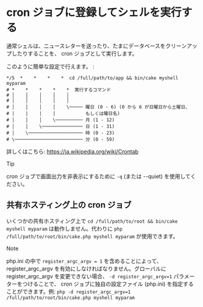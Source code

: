 # cron ジョブに登録してシェルを実行する

通常シェルは、ニュースレターを送ったり、たまにデータベースをクリーンアップしたりすることを、
cron ジョブとして実行します。

このように簡単な設定で行えます。 :

``` text
*/5  *    *    *    *  cd /full/path/to/app && bin/cake myshell myparam
# *    *    *    *    *  実行するコマンド
# │    │    │    │    │
# │    │    │    │    │
# │    │    │    │    \───── 曜日 (0 - 6) (0 から 6 が日曜日から土曜日、
# |    |    |    |           もしくは曜日名)
# │    │    │    \────────── 月 (1 - 12)
# │    │    \─────────────── 日 (1 - 31)
# │    \──────────────────── 時 (0 - 23)
# \───────────────────────── 分 (0 - 59)
```

詳しくはこちら: <https://ja.wikipedia.org/wiki/Crontab>

> [!TIP]
> cron ジョブで画面出力を非表示にするために `-q` (または <span class="title-ref">--quiet</span>) を使用してください。

## 共有ホスティング上の cron ジョブ

いくつかの共有ホスティング上で `cd /full/path/to/root && bin/cake myshell myparam`
は動作しません。代わりに `php /full/path/to/root/bin/cake.php myshell myparam`
が使用できます。

> [!NOTE]
> php.ini の中で `register_argc_argv = 1` を含めることによって、
> register_argc_argv を有効にしなければなりません。グローバルに register_argc_argv
> を変更できない場合、 `-d register_argc_argv=1` パラメーターをつけることで、
> cron ジョブに独自の設定ファイル (php.ini) を指定することができます。例: `php -d register_argc_argv=1 /full/path/to/root/bin/cake.php myshell myparam`
